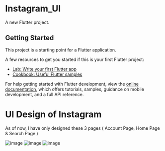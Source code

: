 # Instagram_UI

A new Flutter project.

## Getting Started

This project is a starting point for a Flutter application.

A few resources to get you started if this is your first Flutter project:

- [Lab: Write your first Flutter app](https://docs.flutter.dev/get-started/codelab)
- [Cookbook: Useful Flutter samples](https://docs.flutter.dev/cookbook)

For help getting started with Flutter development, view the
[online documentation](https://docs.flutter.dev/), which offers tutorials,
samples, guidance on mobile development, and a full API reference.


# UI Design of Instagram

As of now, I have only designed these 3 pages ( Account Page,  Home Page & Search Page )

![image](https://github.com/Jaydeepsinh-Devda/InstagramUI/assets/88308058/d314557c-99c7-4358-a89a-20dfb41535d5)
![image](https://github.com/Jaydeepsinh-Devda/InstagramUI/assets/88308058/b5969beb-921f-4d36-a0ab-b3bb93484e9a)
![image](https://github.com/Jaydeepsinh-Devda/InstagramUI/assets/88308058/aab9de1b-7b92-4931-a4e5-d804dd9391b8)


